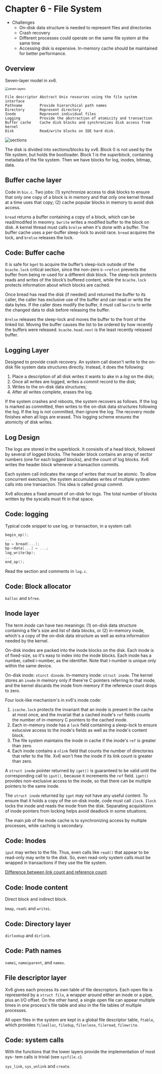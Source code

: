 # Chapter 6 - File System

- Challenges
  - On-disk data structure is needed to represent files and directories
  - Crash recovery
  - Different processes could operate on the same file system at the same time
  - Accessing disk is expensive. In-memory cache should be maintained for better performance. 

## Overview

Seven-layer model in xv6.

<img src="/home/yy0125/Desktop/MIT6.828/xv6-book-notes/seven-layers.jpg" alt="seven-layers" style="zoom:67%;" />

```
File descriptor	Abstract Unix resources using the file system interface
Pathname		Provide hierarchical path names
Directory		Represent directory
Inode			Represent individual files
Logging			Provide the abstraction of atomicity and transaction
Buffer cache	Cache disk blocks and synchronizes disk access from kernel
Disk			Read/write blocks on IDE hard disk.
```

![sections](/home/yy0125/Desktop/MIT6.828/xv6-book-notes/sections.jpg)

The disk is divided into sections/blocks by xv6. Block 0 is not used by the file system, but holds the bootloader. Block 1 is the *superblock*, containing metadata of the file system. Then we have blocks for log, inodes, bitmap, data.  

## Buffer cache layer

Code in `bio.c`. Two jobs: (1) synchronize access to disk blocks to ensure that only one copy of a block is in memory and that only one kernel thread at a time uses that copy; (2) cache popular blocks in memory to avoid disk access.

`bread` returns a buffer containing a copy of a block, which can be read/modifed in meomry. `bwrite` writes a modified buffer to the block on disk. A kernel thread must calls `brelse` when it's done with a buffer. The buffer cache uses a per-buffer sleep-lock to avoid race. `bread` acquires the lock, and `brelse` releases the lock.

## Code: Buffer cache

It is safe for `bget` to acquire the buffer’s sleep-lock outside of the `bcache.lock` critical section, since the non-zero `b->refcnt` prevents the buffer from being re-used for a different disk block. The sleep-lock protects reads and writes of the block’s buffered content, while the `bcache.lock` protects information about which blocks are cached.

Once bread has read the disk (if needed) and returned the buffer to its caller, the caller has exclusive use of the buffer and can read or write the data bytes. If the caller does modify the buffer, it must call `bwrite` to write the changed data to disk before releasing the buffer.

`Brelse` releases the sleep-lock and moves the buffer to the front of the linked list. Moving the buffer causes the list to be ordered by how recently the buffers were released. `bcache.head.next` is the least recently released buffer.

## Logging Layer

Designed to provide crash recovery. An system call doesn't write to the on-disk file system data structures directly. Instead, it does the following:

1. Place a description of all disk writes it wants to ake in a *log* on the disk;
2. Once all writes are logged, writes a *commit* record to the disk;
3. Writes to the on-disk data structures;
4. After all writes complete, erases the log. 

If the system crashes and reboots, the system recovers as follows. If the log is marked as committed, then writes to the on-disk data structures following the log. If the log is not committed, then ignore the log. The recovery mode finishes when all logs are erased. This logging scheme ensures the atomicity of disk writes.

## Log Design

The logs are stored in the superblock. It consisits of a head block, followed by several of logged blocks. The header block contains an array of sector numbers (one for each logged blocks), and the count of log blocks. Xv6 writes the header block whenever a transaction commits.

Each system call indicates the range of writes that must be atomic. To allow concurrent exectuion, the system accumulates writes of multiple system calls into one transaction. This idea is called *group commit*.

Xv6 allocates a fixed amount of on-disk for logs. The total number of blocks written by the syscalls must fit in that space. 

## Code: logging

Typical code snippet to use log, or transaction, in a system call:

```c
begin_op();
...
bp = bread(...);
bp->data[...] = ...;
log_write(bp);
...
end_op();
```

Read the section and comments in `log.c`.

## Code: Block allocator

`balloc` and `bfree`.

## Inode layer

The term *inode* can have two meanings: (1) on-disk data structure containing a file's size and list of data blocks, or (2) in-memory inode, which's a copy of the on-disk data structure as well as extra information needed by the kernel.

On-disk inodes are packed into the inode blocks on the disk. Each inode is of fixed-size, so it's easy to index into the inode blocks. Each inode has a number, called i-number, as the identifier. Note that i-number is unique only within the same device.

On-disk inode: `sturct dinode`. In-memory inode: `struct inode`. The kernel stores an `inode` in memory only if there're C pointers referring to that inode, and the kernel discards the inode from memory if the reference count drops to zero. 

Four lock-like mechanism's in xv6's inode code:

1. `icache.lock` protects the invariant that an inode is present in the cache at most once, and the invariat that a cached inode's `ref` fields counts the number of in-memory C pointers to the cached inode. 
2. Each in-memory inode has a `lock` field containing a sleep-lock to ensure exlucsive access to the inode's fields as well as the inode's content block.
3. The file system maintains the inode in cache if the inode's `ref` is greater than zero.
4. Each inode contains a `nlink` field that counts the number of directories that refer to the file. Xv6 won't free the inode if its link count is greater than zero.

A `struct inode` pointer returned by `iget()` is guaranteed to be valid unitl the corresponding call to `iput()`, because it increments the `ref` field. `iget()` provides non-exclusive access to the inode, so that there can be multiple pointers to the same inode.

The `struct inode` returned by `iget` may not have any useful content. To ensure that it holds a copy of the on-disk inode, code must call `ilock`. `Ilock` locks the inode and reads the inode from the disk. Separating acquisitionn of inode pointers from locking helps avoid deadlock in some situations. 

The main job of the inode cache is to synchronizing access by multiple processes, while caching is secondary.  

## Code: Inodes

`iput` may writes to the file. Thus, even calls like `read()` that appear to be read-only may write to the disk. So, even read-only system calls must be wrapped in transactions if they use the file system. 

[Difference between link count and reference count](https://unix.stackexchange.com/a/343282).

## Code: Inode content

Direct block and indirect block.

`bmap`, `readi` and `writei`.

## Code: Directory layer

`dirlookup` and `dirlink`.

## Code: Path names

`namei`, `nameiparent`, and `namex`.

## File descriptor layer

Xv6 gives each process its own table of file descroptors. Each open file is represented by a `struct file`, a wrapper around either an inode or a pipe, plus an I/O offset. On the other hand, a single open file can appear multiple times in one process's file table and also in the file tables of multiple processes. 

All open files in the system are kept in a global file descriptor table, `ftable`, which provides `filealloc`, `filedup`, `fileclose`, `fileread`, `filewrite`.

## Code: system calls

With the functions that the lower layers provide the implementation of most sys-
tem calls is trivial (see `sysfile.c`).

`sys_link`, `sys_unlink` and `create`.